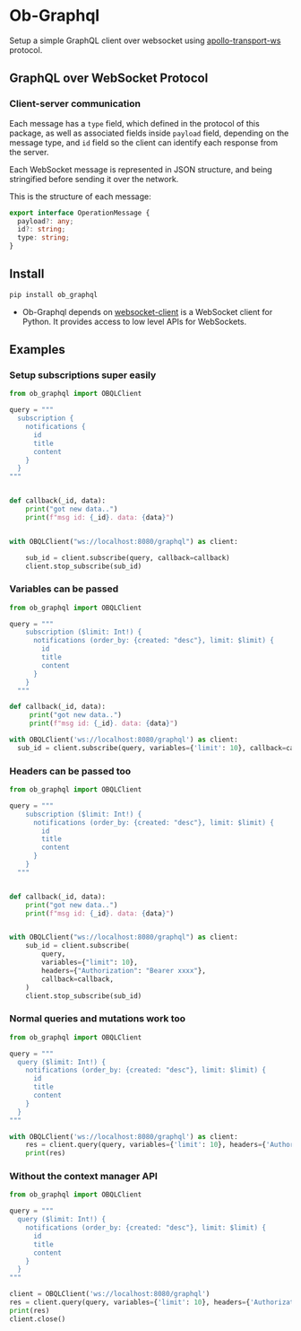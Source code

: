 # Ob-Graphql

Setup a simple GraphQL client over websocket using [apollo-transport-ws](https://github.com/apollographql/subscriptions-transport-ws/blob/master/PROTOCOL.md) protocol.

## GraphQL over WebSocket Protocol

### Client-server communication

Each message has a `type` field, which defined in the protocol of this package, as well as associated fields inside `payload` field, depending on the message type, and `id` field so the client can identify each response from the server.

Each WebSocket message is represented in JSON structure, and being stringified before sending it over the network.

This is the structure of each message:

```typescript
export interface OperationMessage {
  payload?: any;
  id?: string;
  type: string;
}
```

## Install

```bash
pip install ob_graphql
```

- Ob-Graphql depends on [websocket-client](https://pypi.org/project/websocket-client/) is a WebSocket client for Python. It provides access to low level APIs for WebSockets.

## Examples

### Setup subscriptions super easily

```python
from ob_graphql import OBQLClient

query = """
  subscription {
    notifications {
      id
      title
      content
    }
  }
"""


def callback(_id, data):
    print("got new data..")
    print(f"msg id: {_id}. data: {data}")


with OBQLClient("ws://localhost:8080/graphql") as client:

    sub_id = client.subscribe(query, callback=callback)
    client.stop_subscribe(sub_id)
```

### Variables can be passed

```python
from ob_graphql import OBQLClient

query = """
    subscription ($limit: Int!) {
      notifications (order_by: {created: "desc"}, limit: $limit) {
        id
        title
        content
      }
    }
  """

def callback(_id, data):
     print("got new data..")
     print(f"msg id: {_id}. data: {data}")

with OBQLClient('ws://localhost:8080/graphql') as client:
  sub_id = client.subscribe(query, variables={'limit': 10}, callback=callback)

```

### Headers can be passed too

```python
from ob_graphql import OBQLClient

query = """
    subscription ($limit: Int!) {
      notifications (order_by: {created: "desc"}, limit: $limit) {
        id
        title
        content
      }
    }
  """


def callback(_id, data):
    print("got new data..")
    print(f"msg id: {_id}. data: {data}")


with OBQLClient("ws://localhost:8080/graphql") as client:
    sub_id = client.subscribe(
        query,
        variables={"limit": 10},
        headers={"Authorization": "Bearer xxxx"},
        callback=callback,
    )
    client.stop_subscribe(sub_id)
```

### Normal queries and mutations work too

```python
from ob_graphql import OBQLClient

query = """
  query ($limit: Int!) {
    notifications (order_by: {created: "desc"}, limit: $limit) {
      id
      title
      content
    }
  }
"""

with OBQLClient('ws://localhost:8080/graphql') as client:
    res = client.query(query, variables={'limit': 10}, headers={'Authorization': 'Bearer xxxx'})
    print(res)
```

### Without the context manager API

```python
from ob_graphql import OBQLClient

query = """
  query ($limit: Int!) {
    notifications (order_by: {created: "desc"}, limit: $limit) {
      id
      title
      content
    }
  }
"""

client = OBQLClient('ws://localhost:8080/graphql')
res = client.query(query, variables={'limit': 10}, headers={'Authorization': 'Bearer xxxx'})
print(res)
client.close()
```
